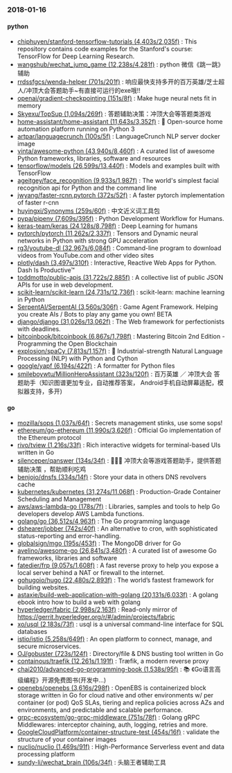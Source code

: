 ### 2018-01-16

#### python
* [chiphuyen/stanford-tensorflow-tutorials (4,403s/2,035f)](https://github.com/chiphuyen/stanford-tensorflow-tutorials) : This repository contains code examples for the Stanford's course: TensorFlow for Deep Learning Research.
* [wangshub/wechat_jump_game (12,238s/4,281f)](https://github.com/wangshub/wechat_jump_game) : python 微信《跳一跳》辅助
* [rrdssfgcs/wenda-helper (701s/201f)](https://github.com/rrdssfgcs/wenda-helper) : 响应最快支持多开的百万英雄/芝士超人/冲顶大会答题助手~有直接可运行的exe哦!!
* [openai/gradient-checkpointing (151s/8f)](https://github.com/openai/gradient-checkpointing) : Make huge neural nets fit in memory
* [Skyexu/TopSup (1,094s/269f)](https://github.com/Skyexu/TopSup) : 答题辅助决策：冲顶大会等答题类游戏
* [home-assistant/home-assistant (11,643s/3,352f)](https://github.com/home-assistant/home-assistant) : 🏡 Open-source home automation platform running on Python 3
* [artpar/languagecrunch (100s/5f)](https://github.com/artpar/languagecrunch) : LanguageCrunch NLP server docker image
* [vinta/awesome-python (43,940s/8,460f)](https://github.com/vinta/awesome-python) : A curated list of awesome Python frameworks, libraries, software and resources
* [tensorflow/models (26,599s/13,440f)](https://github.com/tensorflow/models) : Models and examples built with TensorFlow
* [ageitgey/face_recognition (9,933s/1,987f)](https://github.com/ageitgey/face_recognition) : The world's simplest facial recognition api for Python and the command line
* [jwyang/faster-rcnn.pytorch (372s/52f)](https://github.com/jwyang/faster-rcnn.pytorch) : A faster pytorch implementation of faster r-cnn
* [huyingxi/Synonyms (259s/60f)](https://github.com/huyingxi/Synonyms) : 中文近义词工具包
* [pypa/pipenv (7,609s/395f)](https://github.com/pypa/pipenv) : Python Development Workflow for Humans.
* [keras-team/keras (24,128s/8,798f)](https://github.com/keras-team/keras) : Deep Learning for humans
* [pytorch/pytorch (11,262s/2,337f)](https://github.com/pytorch/pytorch) : Tensors and Dynamic neural networks in Python with strong GPU acceleration
* [rg3/youtube-dl (32,967s/6,084f)](https://github.com/rg3/youtube-dl) : Command-line program to download videos from YouTube.com and other video sites
* [plotly/dash (3,497s/310f)](https://github.com/plotly/dash) : Interactive, Reactive Web Apps for Python. Dash Is Productive™
* [toddmotto/public-apis (31,722s/2,885f)](https://github.com/toddmotto/public-apis) : A collective list of public JSON APIs for use in web development.
* [scikit-learn/scikit-learn (24,731s/12,736f)](https://github.com/scikit-learn/scikit-learn) : scikit-learn: machine learning in Python
* [SerpentAI/SerpentAI (3,560s/306f)](https://github.com/SerpentAI/SerpentAI) : Game Agent Framework. Helping you create AIs / Bots to play any game you own! BETA
* [django/django (31,026s/13,062f)](https://github.com/django/django) : The Web framework for perfectionists with deadlines.
* [bitcoinbook/bitcoinbook (6,867s/1,798f)](https://github.com/bitcoinbook/bitcoinbook) : Mastering Bitcoin 2nd Edition - Programming the Open Blockchain
* [explosion/spaCy (7,813s/1,157f)](https://github.com/explosion/spaCy) : 💫 Industrial-strength Natural Language Processing (NLP) with Python and Cython
* [google/yapf (6,194s/422f)](https://github.com/google/yapf) : A formatter for Python files
* [smileboywtu/MillionHeroAssistant (323s/120f)](https://github.com/smileboywtu/MillionHeroAssistant) : 百万英雄 ／ 冲顶大会 答题助手（知识图谱更加专业，自动推荐答案， Android手机自动屏幕适配，模拟器支持，多开)

#### go
* [mozilla/sops (1,037s/64f)](https://github.com/mozilla/sops) : Secrets management stinks, use some sops!
* [ethereum/go-ethereum (11,990s/3,626f)](https://github.com/ethereum/go-ethereum) : Official Go implementation of the Ethereum protocol
* [rivo/tview (1,216s/33f)](https://github.com/rivo/tview) : Rich interactive widgets for terminal-based UIs written in Go
* [silenceper/qanswer (134s/34f)](https://github.com/silenceper/qanswer) : 🥇🥇🥇 冲顶大会等游戏答题助手，提供答题辅助决策 ，帮助顺利吃鸡
* [benjojo/dnsfs (334s/14f)](https://github.com/benjojo/dnsfs) : Store your data in others DNS revolvers cache
* [kubernetes/kubernetes (31,274s/11,068f)](https://github.com/kubernetes/kubernetes) : Production-Grade Container Scheduling and Management
* [aws/aws-lambda-go (178s/7f)](https://github.com/aws/aws-lambda-go) : Libraries, samples and tools to help Go developers develop AWS Lambda functions.
* [golang/go (36,512s/4,963f)](https://github.com/golang/go) : The Go programming language
* [dshearer/jobber (742s/40f)](https://github.com/dshearer/jobber) : An alternative to cron, with sophisticated status-reporting and error-handling.
* [globalsign/mgo (195s/453f)](https://github.com/globalsign/mgo) : The MongoDB driver for Go
* [avelino/awesome-go (26,841s/3,480f)](https://github.com/avelino/awesome-go) : A curated list of awesome Go frameworks, libraries and software
* [fatedier/frp (9,057s/1,608f)](https://github.com/fatedier/frp) : A fast reverse proxy to help you expose a local server behind a NAT or firewall to the internet.
* [gohugoio/hugo (22,480s/2,893f)](https://github.com/gohugoio/hugo) : The world’s fastest framework for building websites.
* [astaxie/build-web-application-with-golang (20,131s/6,033f)](https://github.com/astaxie/build-web-application-with-golang) : A golang ebook intro how to build a web with golang
* [hyperledger/fabric (2,998s/2,163f)](https://github.com/hyperledger/fabric) : Read-only mirror of https://gerrit.hyperledger.org/r/#/admin/projects/fabric
* [xo/usql (2,183s/73f)](https://github.com/xo/usql) : usql is a universal command-line interface for SQL databases
* [istio/istio (5,258s/649f)](https://github.com/istio/istio) : An open platform to connect, manage, and secure microservices.
* [OJ/gobuster (723s/124f)](https://github.com/OJ/gobuster) : Directory/file & DNS busting tool written in Go
* [containous/traefik (12,261s/1,191f)](https://github.com/containous/traefik) : Træfik, a modern reverse proxy
* [chai2010/advanced-go-programming-book (1,538s/95f)](https://github.com/chai2010/advanced-go-programming-book) : 📚 《Go语言高级编程》开源免费图书(开发中...)
* [openebs/openebs (3,616s/298f)](https://github.com/openebs/openebs) : OpenEBS is containerized block storage written in Go for cloud native and other environments w/ per container (or pod) QoS SLAs, tiering and replica policies across AZs and environments, and predictable and scalable performance.
* [grpc-ecosystem/go-grpc-middleware (751s/78f)](https://github.com/grpc-ecosystem/go-grpc-middleware) : Golang gRPC Middlewares: interceptor chaining, auth, logging, retries and more.
* [GoogleCloudPlatform/container-structure-test (454s/16f)](https://github.com/GoogleCloudPlatform/container-structure-test) : validate the structure of your container images
* [nuclio/nuclio (1,469s/91f)](https://github.com/nuclio/nuclio) : High-Performance Serverless event and data processing platform
* [sundy-li/wechat_brain (106s/34f)](https://github.com/sundy-li/wechat_brain) : 头脑王者辅助工具
